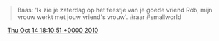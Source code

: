 > Baas: 'Ik zie je  zaterdag op het feestje van je goede vriend Rob, mijn vrouw werkt met jouw vriend's vrouw'\. \#raar \#smallworld

<img src="../../media/tweet.ico" width="12" /> [Thu Oct 14 18:10:51 +0000 2010](https://twitter.com/DromerDenker/status/27364348537)